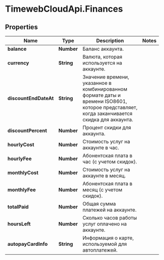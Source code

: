 # TimewebCloudApi.Finances

## Properties

Name | Type | Description | Notes
------------ | ------------- | ------------- | -------------
**balance** | **Number** | Баланс аккаунта. | 
**currency** | **String** | Валюта, которая используется на аккаунте. | 
**discountEndDateAt** | **String** | Значение времени, указанное в комбинированном формате даты и времени ISO8601, которое представляет, когда заканчивается скидка для аккаунта. | 
**discountPercent** | **Number** | Процент скидки для аккаунта. | 
**hourlyCost** | **Number** | Стоимость услуг на аккаунте в час. | 
**hourlyFee** | **Number** | Абонентская плата в час (с учетом скидок). | 
**monthlyCost** | **Number** | Стоимость услуг на аккаунте в месяц. | 
**monthlyFee** | **Number** | Абонентская плата в месяц (с учетом скидок). | 
**totalPaid** | **Number** | Общая сумма платежей на аккаунте. | 
**hoursLeft** | **Number** | Сколько часов работы услуг оплачено на аккаунте. | 
**autopayCardInfo** | **String** | Информация о карте, используемой для автоплатежей. | 


